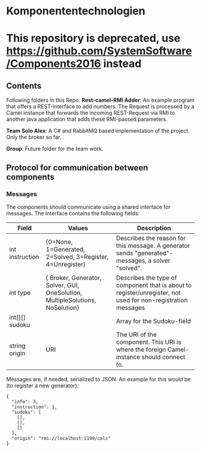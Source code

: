 # Komponententechnologien
# This repository is deprecated, use https://github.com/SystemSoftware/Components2016 instead
## Contents 
Following folders in this Repo: 
**Rest-camel-RMI Adder**: An example program that offers a REST-Interface to add numbers.
  The Request is processed by a Camel instance that forwards the incoming REST-Request via RMI to another java application that adds these RMI-passed parameters.
  
**Team Solo Alex**: A C# and RabbitMQ based implementation of the project. Only the broker so far.

**Group**: Future folder for the team work.
## Protocol for communication between components
### Messages 
The components should communicate using a shared interface for messages. The Interface contains the following fields:

| Field | Values | Description |
| --- | --- | --- |
| int instruction |  {0=None, 1=Generated, 2=Solved, 3=Register, 4=Unregister} | Describes the reason for this message. A generator sends "generated"-messages, a solver "solved". |
| int type | { Broker, Generator, Solver, GUI, OneSolution, MultipleSolutions, NoSolution} | Describes the type of component that is about to register/unregister, not used for non-registration messages |
| int[][] sudoku |  | Array for the Sudoku-field |
| string origin | URI | The URI of the component. This URI is where the foreign Camel-instance should connect to. |

Messages are, if needed, serialized to JSON. An example for this would be (to register a new generator):

```
{
  "info": 3,
  "instruction": 1,
  "sudoku": [
    [],
    [],
    []
  ],
  "origin": "rmi://localhost:1199/calc"
}
```
